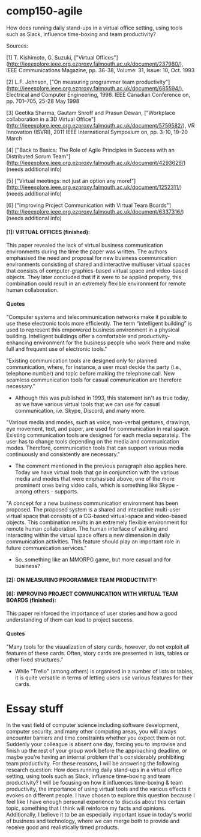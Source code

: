 # comp150-agile
How does running daily stand-ups in a virtual office setting, using tools such as Slack, influence time-boxing and team productivity?

Sources:

[1] T. Kishimoto, G. Suzuki, ["Virtual Offices"] (http://ieeexplore.ieee.org.ezproxy.falmouth.ac.uk/document/237980/), IEEE Communications Magazine, pp. 36-38, Volume: 31, Issue: 10, Oct. 1993

[2] L.F. Johnson, ["On measuring programmer team productivity"] (http://ieeexplore.ieee.org.ezproxy.falmouth.ac.uk/document/685594/), Electrical and Computer Engineering, 1998. IEEE Canadian Conference on, pp. 701–705, 25-28 May 1998 

[3] Geetika Sharma, Gautam Shroff and Prasun Dewan, ["Workplace collaboration in a 3D Virtual Office"] (http://ieeexplore.ieee.org.ezproxy.falmouth.ac.uk/document/5759582/), VR Innovation (ISVRI), 2011 IEEE International Symposium on, pp. 3-10, 19-20 March

[4] ["Back to Basics: The Role of Agile Principles in Success with an Distributed Scrum Team"] (http://ieeexplore.ieee.org.ezproxy.falmouth.ac.uk/document/4293626/) (needs additional info)

[5] ["Virtual meetings: not just an option any more!"] (http://ieeexplore.ieee.org.ezproxy.falmouth.ac.uk/document/1252311/) (needs additional info)

[6] ["Improving Project Communication with Virtual Team Boards"] (http://ieeexplore.ieee.org.ezproxy.falmouth.ac.uk/document/6337316/) (needs additional info)



#### [1]: VIRTUAL OFFICES (finished):

This paper revealed the lack of virtual business communication environments during the time the paper was written. The authors emphasised the need and proposal for new business communication environments consisting of shared and interactive multiuser virtual spaces that consists of computer-graphics-based virtual space and video-based objects. They later concluded that if it were to be applied properly, this combination could result in an extremely flexible environment for remote human collaboration.


#### Quotes

"Computer systems and telecommunication networks make it possible to use these electronic tools more efficiently. The term “intelligent building” is used to represent this empowered business environment in a physical building. Intelligent buildings offer a comfortable and productivity-enhancing environment for the business people who work there and make full and frequent use of electronic tools."

"Existing communication tools are designed only for planned communication, where, for instance, a user must decide the party (i.e., telephone number) and topic before making the telephone call. New seamless communication tools for casual communication are therefore necessary." 
- Although this was published in 1993, this statement isn't as true today, as we have various virtual tools that we can use for casual communication, i.e. Skype, Discord, and many more. 

"Various media and modes, such as voice, non-verbal gestures, drawings, eye movement, text, and paper, are used for communication in real space. Existing communication tools are designed for each media separately. The user has to change tools depending on the media and communication modes. Therefore, communication tools that can support various media continuously and consistently are necessary." 
- The comment mentioned in the previous paragraph also applies here. Today we have virtual tools that go in conjunction with the various media and modes that were emphasised above, one of the more prominent ones being video calls, which is something like Skype - among others - supports.

"A concept for a new business communication environment has been proposed. The proposed system is a shared and interactive multi-user virtual space that consists of a CG-based virtual-space and video-based objects. This combination results in an extremely flexible environment for remote human collaboration. The human interface of walking and interacting within the virtual space offers a new dimension in daily communication activities. This feature should play an important role in future communication services."
- So..something like an MMORPG game, but more casual and for business?

#### [2]: ON MEASURING PROGRAMMER TEAM PRODUCTIVITY:

#### [6]: IMPROVING PROJECT COMMUNICATION WITH VIRTUAL TEAM BOARDS (finished):

This paper reinforced the importance of user stories and how a good understanding of them can lead to project success. 


#### Quotes
"Many tools for the visualization of story cards, however, do not exploit all features of these cards. Often, story cards are presented in lists, tables or other fixed structures."
- While "Trello" (among others) is organised in a number of lists or tables, it is quite versatile in terms of letting users use various features for their cards.

# Essay stuff
In the vast field of computer science including software development, computer security, and many other computing areas, you will always encounter barriers and time constraints whether you expect them or not. Suddenly your colleague is absent one day, forcing you to improvise and finish up the rest of your group work before the approaching deadline, or maybe you're having an internal problem that's considerably prohibiting team productivity. For these reasons, I will be answering the following research question: How does running daily stand-ups in a virtual office setting, using tools such as Slack, influence time-boxing and team productivity? I will be focusing on how it influences time-boxing & team productivity, the importance of using virtual tools and the various effects it evokes on different people. I have chosen to explore this question because I feel like I have enough personal experience to discuss about this certain topic, something that I think will reinforce my facts and opinions. Additionally, I believe it to be an especially important issue in today's world of business and technology, where we can merge both to provide and receive good and realistically timed products. 
